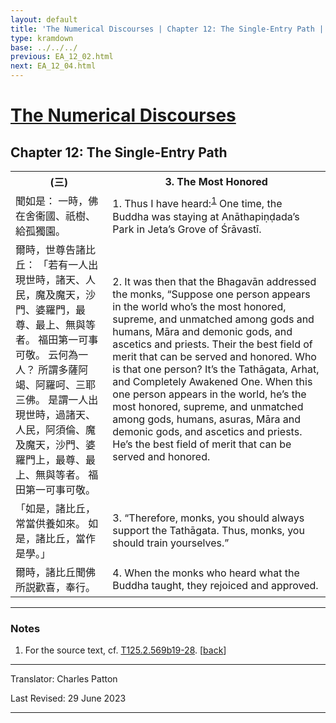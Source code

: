 ```yaml
---
layout: default
title: 'The Numerical Discourses | Chapter 12: The Single-Entry Path | 3. The Most Honored'
type: kramdown
base: ../../../
previous: EA_12_02.html
next: EA_12_04.html
---
```


<h1><a href='../index.html'>The Numerical Discourses</a></h1>
<h2>Chapter 12: The Single-Entry Path</h2>

<table class="trans">
  <th class='ch'>(三)</th>
  <th class='en'>3. The Most Honored</th>
  <tr>
    <td class='ch' title='T125.2.569b19'>聞如是： 一時，佛在舍衞國、祇樹、給孤獨園。</td>
    <td id='p1'>1. Thus I have heard:<sup id="ref1"><a href="#n1">1</a></sup> One time, the Buddha was staying at Anāthapiṇḍada’s Park in Jeta’s Grove of Śrāvastī.</td>
  </tr>
  <tr>
    <td class='ch' title='T125.2.569b20'>爾時，世尊告諸比丘： 「若有一人出現世時，諸天、人民，魔及魔天，沙門、婆羅門，最尊、最上、無與等者。 福田第一可事可敬。 云何為一人？ 所謂多薩阿竭、阿羅呵、三耶三佛。 是謂一人出現世時，過諸天、人民，阿須倫、魔及魔天，沙門、婆羅門上，最尊、最上、無與等者。 福田第一可事可敬。</td>
    <td id='p2'>2. It was then that the Bhagavān addressed the monks, “Suppose one person appears in the world who’s the most honored, supreme, and unmatched among gods and humans, Māra and demonic gods, and ascetics and priests. Their the best field of merit that can be served and honored. Who is that one person? It’s the Tathāgata, Arhat, and Completely Awakened One. When this one person appears in the world, he’s the most honored, supreme, and unmatched among gods, humans, asuras, Māra and demonic gods, and ascetics and priests. He’s the best field of merit that can be served and honored.</td>
  </tr>
  <tr>
    <td class='ch' title='T125.2.569b26'>「如是，諸比丘，常當供養如來。 如是，諸比丘，當作是學。」</td>
    <td id='p3'>3. “Therefore, monks, you should always support the Tathāgata. Thus, monks, you should train yourselves.”</td>
  </tr>
  <tr>
    <td class='ch' title='T125.2.569b27'>爾時，諸比丘聞佛所説歡喜，奉行。</td>
    <td id='p4'>4. When the monks who heard what the Buddha taught, they rejoiced and approved.</td>
  </tr>
</table>

<hr/>

<h3 id="notes">Notes</h3>

<ol class="notes-list">
<li id="n1"><p>For the source text, cf. <a href="https://cbetaonline.dila.edu.tw/zh/T02n0125_p0569b19" target="_blank">T125.2.569b19-28</a>. [<a href="#ref1">back</a>]</p></li>
</ol>
<hr/>

<p class="translator">Translator: Charles Patton</p>
<p class='revised'>Last Revised: 29 June 2023</p>

<hr/>